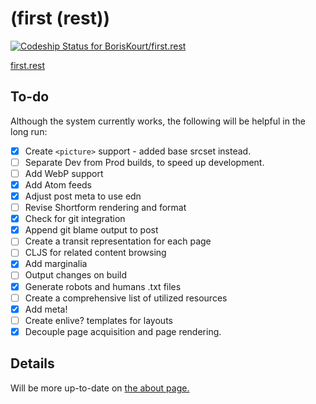 # (first (rest))

[![Codeship Status for BorisKourt/first.rest](https://codeship.io/projects/8a550f60-f891-0131-618b-4abf95291133/status)](https://codeship.io/projects/28712)

[first.rest](http://first.rest)

## To-do

Although the system currently works, the following will be helpful in the long run:

- [X] Create `<picture>` support - added base srcset instead.
- [ ] Separate Dev from Prod builds, to speed up development.
- [ ] Add WebP support
- [X] Add Atom feeds
- [X] Adjust post meta to use edn
- [ ] Revise Shortform rendering and format
- [X] Check for git integration
- [X] Append git blame output to post
- [ ] Create a transit representation for each page
- [ ] CLJS for related content browsing
- [X] Add marginalia
- [ ] Output changes on build
- [X] Generate robots and humans .txt files
- [ ] Create a comprehensive list of utilized resources
- [X] Add meta!
- [ ] Create enlive? templates for layouts
- [X] Decouple page acquisition and page rendering.

## Details

Will be more up-to-date on [the about page.](http://first.rest/context.html)
